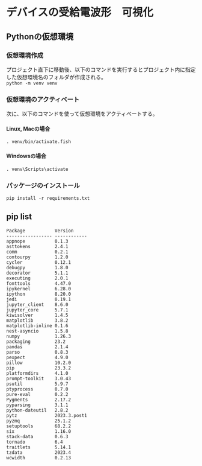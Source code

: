 # デバイスの受給電波形　可視化
## Pythonの仮想環境
### 仮想環境作成
プロジェクト直下に移動後、以下のコマンドを実行するとプロジェクト内に指定した仮想環境名のフォルダが作成される。  
`python -m venv venv`
### 仮想環境のアクティベート
次に、以下のコマンドを使って仮想環境をアクティベートする。
#### Linux, Macの場合
`. venv/bin/activate.fish`
#### Windowsの場合
`. venv\Scripts\activate`

### パッケージのインストール  
`pip install -r requirements.txt`

## pip list
```
Package           Version
----------------- ------------
appnope           0.1.3
asttokens         2.4.1
comm              0.2.1
contourpy         1.2.0
cycler            0.12.1
debugpy           1.8.0
decorator         5.1.1
executing         2.0.1
fonttools         4.47.0
ipykernel         6.28.0
ipython           8.20.0
jedi              0.19.1
jupyter_client    8.6.0
jupyter_core      5.7.1
kiwisolver        1.4.5
matplotlib        3.8.2
matplotlib-inline 0.1.6
nest-asyncio      1.5.8
numpy             1.26.3
packaging         23.2
pandas            2.1.4
parso             0.8.3
pexpect           4.9.0
pillow            10.2.0
pip               23.3.2
platformdirs      4.1.0
prompt-toolkit    3.0.43
psutil            5.9.7
ptyprocess        0.7.0
pure-eval         0.2.2
Pygments          2.17.2
pyparsing         3.1.1
python-dateutil   2.8.2
pytz              2023.3.post1
pyzmq             25.1.2
setuptools        68.2.2
six               1.16.0
stack-data        0.6.3
tornado           6.4
traitlets         5.14.1
tzdata            2023.4
wcwidth           0.2.13
```
